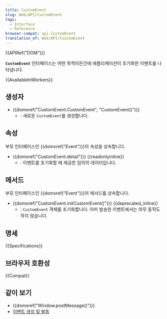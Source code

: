 ```yaml
---
title: CustomEvent
slug: Web/API/CustomEvent
tags:
  - Interface
  - Reference
browser-compat: api.CustomEvent
translation_of: Web/API/CustomEvent
---
```

{{APIRef("DOM")}}

**`CustomEvent`** 인터페이스는 어떤 목적이든간에 애플리케이션이 초기화한 이벤트를 나타냅니다.

{{AvailableInWorkers}}

## 생성자

- {{domxref("CustomEvent.CustomEvent", "CustomEvent()")}}
  - : 새로운 `CustomEvent`를 생성합니다.

## 속성

부모 인터페이스인 {{domxref("Event")}}의 속성을 상속합니다.

- {{domxref("CustomEvent.detail")}} {{readonlyinline}}
  - : 이벤트를 초기화할 때 제공한 임의의 데이터입니다.

## 메서드

부모 인터페이스인 {{domxref("Event")}}의 메서드를 상속합니다.

- {{domxref("CustomEvent.initCustomEvent()")}} {{deprecated_inline}}
  - : `CustomEvent` 객체를 초기화합니다. 이미 발송한 이벤트에서는 아무 동작도 하지 않습니다.

## 명세

{{Specifications}}

## 브라우저 호환성

{{Compat}}

## 같이 보기

- {{domxref("Window.postMessage()")}}
- [이벤트 생성 및 발동](/ko/docs/Web/Events/Creating_and_triggering_events)
